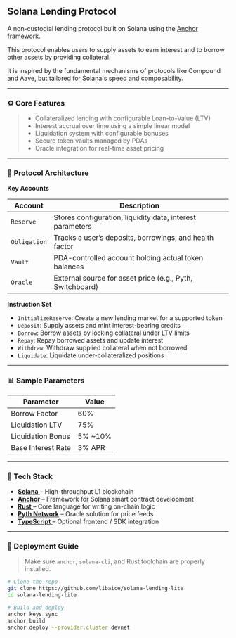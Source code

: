 ## Solana Lending Protocol

A non-custodial lending protocol built on Solana using the [Anchor framework](https://github.com/solana-foundation/anchor).

This protocol enables users to supply assets to earn interest and to borrow other assets by providing collateral. 

It is inspired by the fundamental mechanisms of protocols like Compound and Aave, but tailored for Solana's speed and composability.



---



### ⚙️ Core Features

> - Collateralized lending with configurable Loan-to-Value (LTV)
> - Interest accrual over time using a simple linear model
> - Liquidation system with configurable bonuses
> - Secure token vaults managed by PDAs
> - Oracle integration for real-time asset pricing





---



### 🧱 Protocol Architecture

**Key Accounts**

| Account      | Description                                               |
| ------------ | --------------------------------------------------------- |
| `Reserve`    | Stores configuration, liquidity data, interest parameters |
| `Obligation` | Tracks a user’s deposits, borrowings, and health factor   |
| `Vault`      | PDA-controlled account holding actual token balances      |
| `Oracle`     | External source for asset price (e.g., Pyth, Switchboard) |



**Instruction Set**

- `InitializeReserve`: Create a new lending market for a supported token
- `Deposit`: Supply assets and mint interest-bearing credits
- `Borrow`: Borrow assets by locking collateral under LTV limits
- `Repay`: Repay borrowed assets and update interest
- `Withdraw`: Withdraw supplied collateral when not borrowed
- `Liquidate`: Liquidate under-collateralized positions





---



### 📊 Sample Parameters

| Parameter          | Value   |
| ------------------ | ------- |
| Borrow Factor      | 60%     |
| Liquidation LTV    | 75%     |
| Liquidation Bonus  | 5% ~10% |
| Base Interest Rate | 3% APR  |



---



### 🧪 Tech Stack

- [**Solana** ](https://github.com/solana-labs/solana)– High-throughput L1 blockchain
- [**Anchor**](https://github.com/solana-foundation/anchor) – Framework for Solana smart contract development
- [**Rust** ](https://github.com/rust-lang/rust)– Core language for writing on-chain logic
- [**Pyth Network**](https://github.com/pyth-network) – Oracle solution for price feeds
- [**TypeScript** ](https://www.anchor-lang.com/docs/clients/typescript)– Optional frontend / SDK integration



---



### 🚀 Deployment Guide

> Make sure `anchor`, `solana-cli`, and Rust toolchain are properly installed.

```bash
# Clone the repo
git clone https://github.com/libaice/solana-lending-lite
cd solana-lending-lite

# Build and deploy
anchor keys sync
anchor build
anchor deploy --provider.cluster devnet
